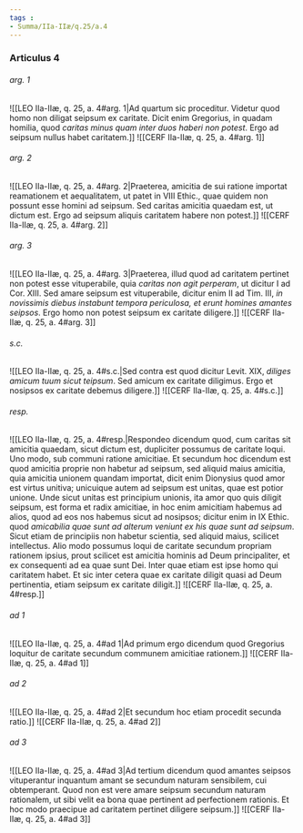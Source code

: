 ```yaml
---
tags : 
- Summa/IIa-IIæ/q.25/a.4
---
```


### Articulus 4

###### arg. 1
![[LEO IIa-IIæ, q. 25, a. 4#arg. 1|Ad quartum sic proceditur. Videtur quod homo non diligat seipsum ex caritate. Dicit enim Gregorius, in quadam homilia, quod *caritas minus quam inter duos haberi non potest*. Ergo ad seipsum nullus habet caritatem.]]
![[CERF IIa-IIæ, q. 25, a. 4#arg. 1]]

###### arg. 2
![[LEO IIa-IIæ, q. 25, a. 4#arg. 2|Praeterea, amicitia de sui ratione importat reamationem et aequalitatem, ut patet in VIII Ethic., quae quidem non possunt esse homini ad seipsum. Sed caritas amicitia quaedam est, ut dictum est. Ergo ad seipsum aliquis caritatem habere non potest.]]
![[CERF IIa-IIæ, q. 25, a. 4#arg. 2]]

###### arg. 3
![[LEO IIa-IIæ, q. 25, a. 4#arg. 3|Praeterea, illud quod ad caritatem pertinet non potest esse vituperabile, quia *caritas non agit perperam*, ut dicitur I ad Cor. XIII. Sed amare seipsum est vituperabile, dicitur enim II ad Tim. III, *in novissimis diebus instabunt tempora periculosa, et erunt homines amantes seipsos*. Ergo homo non potest seipsum ex caritate diligere.]]
![[CERF IIa-IIæ, q. 25, a. 4#arg. 3]]

###### s.c.
![[LEO IIa-IIæ, q. 25, a. 4#s.c.|Sed contra est quod dicitur Levit. XIX, *diliges amicum tuum sicut teipsum*. Sed amicum ex caritate diligimus. Ergo et nosipsos ex caritate debemus diligere.]]
![[CERF IIa-IIæ, q. 25, a. 4#s.c.]]

###### resp.
![[LEO IIa-IIæ, q. 25, a. 4#resp.|Respondeo dicendum quod, cum caritas sit amicitia quaedam, sicut dictum est, dupliciter possumus de caritate loqui. Uno modo, sub communi ratione amicitiae. Et secundum hoc dicendum est quod amicitia proprie non habetur ad seipsum, sed aliquid maius amicitia, quia amicitia unionem quandam importat, dicit enim Dionysius quod amor est virtus unitiva; unicuique autem ad seipsum est unitas, quae est potior unione. Unde sicut unitas est principium unionis, ita amor quo quis diligit seipsum, est forma et radix amicitiae, in hoc enim amicitiam habemus ad alios, quod ad eos nos habemus sicut ad nosipsos; dicitur enim in IX Ethic. quod *amicabilia quae sunt ad alterum veniunt ex his quae sunt ad seipsum*. Sicut etiam de principiis non habetur scientia, sed aliquid maius, scilicet intellectus. Alio modo possumus loqui de caritate secundum propriam rationem ipsius, prout scilicet est amicitia hominis ad Deum principaliter, et ex consequenti ad ea quae sunt Dei. Inter quae etiam est ipse homo qui caritatem habet. Et sic inter cetera quae ex caritate diligit quasi ad Deum pertinentia, etiam seipsum ex caritate diligit.]]
![[CERF IIa-IIæ, q. 25, a. 4#resp.]]

###### ad 1
![[LEO IIa-IIæ, q. 25, a. 4#ad 1|Ad primum ergo dicendum quod Gregorius loquitur de caritate secundum communem amicitiae rationem.]]
![[CERF IIa-IIæ, q. 25, a. 4#ad 1]]

###### ad 2
![[LEO IIa-IIæ, q. 25, a. 4#ad 2|Et secundum hoc etiam procedit secunda ratio.]]
![[CERF IIa-IIæ, q. 25, a. 4#ad 2]]

###### ad 3
![[LEO IIa-IIæ, q. 25, a. 4#ad 3|Ad tertium dicendum quod amantes seipsos vituperantur inquantum amant se secundum naturam sensibilem, cui obtemperant. Quod non est vere amare seipsum secundum naturam rationalem, ut sibi velit ea bona quae pertinent ad perfectionem rationis. Et hoc modo praecipue ad caritatem pertinet diligere seipsum.]]
![[CERF IIa-IIæ, q. 25, a. 4#ad 3]]

